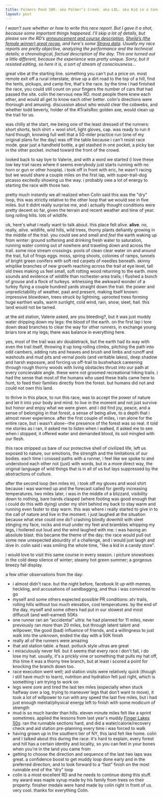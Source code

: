 ```yaml
---
title: Palmers Pond 50K. aka Palmer’s Creek. aka LOL. aka Kid in a Candy Store.
layout: post
---
```


*I wasn't sure whether or how to write this race report. But I gave it a shot, because some important things happened. I'll skip a lot of details, but please see the RD’s [announcement and course description][initial], [Sheila’s (the female winner) great recap][Sheila], and here's some [Strava data][]. Usually my race reports are pretty objective, analyzing the performance and the technical details; a chronological, factual description of the day. This one turned out a little different, because the experience was pretty unique. Sorry, but it resisted editing, so here it is, a sort of stream of consciousness…*

great vibe at the starting line. something you can't put a price on. most remote exit off a rural interstate, drive up a dirt road to the top of a hill, find the tents, pickups, and camp fire, that's the race. by the time i had finished the race, you could still count on your fingers the number of cars that had passed the site. colin the nervous new RD. most people there knew each other, and would all get to know each other better. colin's directions were thorough and amusing. discussion about who would clear the cobwebs, and whether todd beverly, holder of the #TrailsRoc golden axe, would clean up the trail for us.

was chilly at the start, me being one of the least dressed of the runners: short shorts, tech shirt + wool shirt, light gloves, cap. was ready to run it hard though, knowing full well that a 50-miler practice run (one of my original plans for the day) was off the table because i can't resist race mode. gear just a handheld bottle, a gel stashed in one pocket, a picky bar in the other pocket. inched toward the front of the crowd.

looked back to say bye to Valerie, and with a word we started (i love these low key trail races where it seems everybody just starts running with no horn or gun or other hoopla). i took off in front with eric, he wasn't racing but we would share a couple miles on the first lap, with super-trail-dog picasso excitedly showing us the way. i probably owe a lot of energy to starting the race with those two.

pretty much instantly we all realized when Colin said this was the "dry" loop, this was strictly relative to the other loop that we would see in five miles. but it didnt really surprise me, and i actually thought conditions were pretty decent so far, given the terrain and recent weather and time of year. long rolling hills. lots of wildlife.

ok, here's what i really want to talk about. this place felt alive. **alive**. no, really, *alive*. wildlife, wild hills, wild trees, thorny plants defiantly growing in the middle of the trail. you could see and smell and *feel* the earth waking up from winter: ground softening and drinking fresh water to saturation, running water coming out of nowhere and traveling down and across the trail. some nice stream crossings. pools of clean clear water on and around the trail, full of frogs eggs. moss, spring shoots, colonies of ramps, tunnels of bright green conifers with soft red carpets of needles beneath. skinny whiplike branches of new growth reaching across the trail at eye level, tall old trees making us feel small, soft rotting wood returning to the earth. more sounds and evidence of wildlife than rochester-area trails; i flushed a bunch of grouse and a flock of turkeys. witnessing the awkward wonder of a turkey flying a couple hundred yards straight down the trail. the power and unpredictability of weather, past and present, making itself known: impressive blowdown, trees struck by lightning, uprooted trees forming huge earthen walls, warm sunlight, cold wind, rain, snow, sleet, hail. this land would not be tamed.

at the aid station, Valerie asked, are you bleeding?, but it was just muddy water dripping down my legs: the blood of the earth. on the first lap i tore down dead branches to clear the way for other runners, in exchange young briars tore at my legs; there was balance in everything here.

yes, most of the trail was atv doubletrack, but the earth had its way with even the trail itself, throwing it up long rolling climbs, pitching the path into odd cambers, adding ruts and heaves and brush and limbs and runoff and washouts and mud pits and vernal pools (and veritable lakes), deep shadow and harsh exposure, and forcing us off-trail to bushwhack careening through rough thorny woods with living obstacles thrust into our path at every concievable angle. these were not groomed recreational hiking trails. i had the sense that most of the humans who used these trails came here to hunt, to feed their families directly from the forest. but humans did not and could not own this land.

to thrive in this place, to run this race, was to accept the power of nature and let it into your body and mind. to live in the moment and not just survive but honor and enjoy what we were given. and i did find joy, peace, and a sense of belonging in that forest, a sense of being alive, to a depth that i almost never experience. after the first couple of miles, i ran alone for the entire race, but i wasn't alone--the presence of the forest was so real. it told me stories as i ran, it asked me to listen when i walked, it asked me to see when i stopped, it offered water and demanded blood, its soil mingled with our flesh.

this race stripped us bare of our protective shell of civilized life, left us exposed to nature, our emotions, the strength and the limitations of our bodies. each time i crossed paths with a runner, i feel like we spoke to and understood each other not (just) with words, but in a more direct way, the original language of wild things that is in all of us but lays suppressed by the abstractions of culture.

after the second loop (ten miles in), i took off my gloves and wool shirt because i was warmed up and the forecast called for gently increasing temperatures. two miles later, i was in the middle of a blizzard, visibility down to nothing, bare hands clasped (where footing was good enough that i could do this with dying) under my shirt behind my back to stay warm and running even faster to stay warm. this was where i really started to give in to the call of nature and live in the moment. i just laughed at the situation because what else could one do? crashing blindly downhill with sleet stinging my face, rocks and mud under my feet and brambles whipping my legs, i hollered out loud and the wind laughed with me: i was having an absolute blast. this became the theme of the day: the race would pull out some new unexpected absurdity of a challenge, and i would just laugh and dive in. colin said i was smiling the whole time, "like a kid in a candy store".

i would love to visit this same course in every season. i picture snowshoes in the cold deep silence of winter; steamy hot green summer; a gorgeous breezy fall display.

a few other observations from the day:

- i almost didn't race. but the night before, facebook lit up with memes, heckling, and accusations of sandbagging, and thus i was convinced to go
- myself and some others expected possible PR conditions: atv trails, rolling hills without too much elevation, cool temperatures. by the end of the day, myself and some others had put in our slowest and most diffucult (and well-earned) 50Ks
- one runner ran an “accidental” ultra: he had planned for 11 miles, never previously ran more than 20 miles, but through latent talent and willpower, the good (bad) influence of friends, and a willingness to just walk into the unknown, ended the day with a 50K finish
- really all of the runners were amazing
- that aid station table. a feast. potluck style ultras are great
- i miraculously never fell. but it seems that every race i don't fall, i do lose my hat. usually, it's a prickly vine or something that pulls my hat off, this time it was a thorny tree branch, but at least i scored a point for knocking the branch down too.
- race execution went well; aid station visits were relatively quick (though i still have much to learn), nutrition and hydration felt just right, which is something i am trying to work on
- legs were sore and tired the last ten miles (especially when stuck halfway over a log, trying to maneuver legs that don't want to move), it took a lot of willpower to run with any speed the last five miles, but i had just enough mental/physical energy left to finish with some modicum of strength
- mud is so much harder than hills. eleven minute miles felt like a sprint sometimes. applied the lessons from last year's muddy [Finger Lakes 50s][fl50]: ran the runnable sections hard, and did a water/calorie/recovery check and aid station pre-planning every time i was forced to walk
- having grown up in the southern tier of NY, this land felt like home. colin and I talked about this during the race: it's hard to explain, every forest and hill has a certain identity and locality, so you can feel in your bones when you're in the land you came from
- getting to choose the direction and sequence of the last two laps was great. a confidence boost to get muddy loop done early and in the preferred direction, and to look forward to a “fast” finish on the most runnable end of the “dry” loop
- colin is a most excellent RD and he needs to continue doing this stuff. my award was maple syrup made by his family from trees on their property. finisher medals were hand made by colin right in front of us. very cool. thanks for everything Colin.

[Strava data]: https://www.strava.com/activities/534066889
[Sheila]: https://shmeruns.wordpress.com/2016/04/03/palmers-pond-fatass-50k/
[initial]: http://runningwithkevin.blogspot.com/2016/02/palmers-pond-fatass-50k-april-2nd-2016.html
[fl50]: https://gist.github.com/mmertsock/d1f6238a6a7e8305696deb782f445ed6
